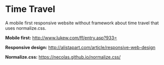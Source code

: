# Time Travel

A mobile first responsive website without framework about time travel that uses normalize.css.

**Mobile first:** http://www.lukew.com/ff/entry.asp?933=

**Responsive design:** http://alistapart.com/article/responsive-web-design

**Normalize.css:** https://necolas.github.io/normalize.css/
